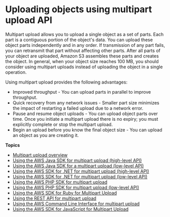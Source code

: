 # Uploading objects using multipart upload API<a name="uploadobjusingmpu"></a>

Multipart upload allows you to upload a single object as a set of parts\. Each part is a contiguous portion of the object's data\. You can upload these object parts independently and in any order\. If transmission of any part fails, you can retransmit that part without affecting other parts\. After all parts of your object are uploaded, Amazon S3 assembles these parts and creates the object\. In general, when your object size reaches 100 MB, you should consider using multipart uploads instead of uploading the object in a single operation\.

Using multipart upload provides the following advantages:
+  Improved throughput \- You can upload parts in parallel to improve throughput\. 
+ Quick recovery from any network issues \- Smaller part size minimizes the impact of restarting a failed upload due to a network error\.
+ Pause and resume object uploads \- You can upload object parts over time\. Once you initiate a multipart upload there is no expiry; you must explicitly complete or stop the multipart upload\.
+ Begin an upload before you know the final object size \- You can upload an object as you are creating it\. 

**Topics**
+ [Multipart upload overview](mpuoverview.md)
+ [Using the AWS Java SDK for multipart upload \(high\-level API\)](usingHLmpuJava.md)
+ [Using the AWS Java SDK for a multipart upload \(low\-level API\)](mpListPartsJavaAPI.md)
+ [Using the AWS SDK for \.NET for multipart upload \(high\-level API\)](usingHLmpuDotNet.md)
+ [Using the AWS SDK for \.NET for multipart upload \(low\-level API\)](usingLLmpuDotNet.md)
+ [Using the AWS PHP SDK for multipart upload](usingHLmpuPHP.md)
+ [Using the AWS PHP SDK for multipart upload \(low\-level API\)](usingLLmpuPHP.md)
+ [Using the AWS SDK for Ruby for Multipart Upload](uploadobjusingmpu-ruby-sdk.md)
+ [Using the REST API for multipart upload](UsingRESTAPImpUpload.md)
+ [Using the AWS Command Line Interface for multipart upload](UsingCLImpUpload.md)
+ [ Using the AWS SDK for JavaScript for Multipart Upload](https://docs.aws.amazon.com/AWSJavaScriptSDK/latest/AWS/S3.html#createMultipartUpload-property)